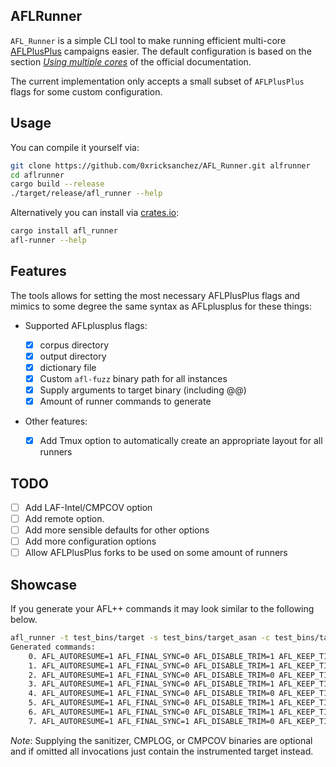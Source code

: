 ## AFLRunner

`AFL_Runner` is a simple CLI tool to make running efficient multi-core [AFLPlusPlus](https://github.com/AFLplusplus/AFLplusplus)
campaigns easier. The default configuration is based on the section [_Using multiple cores_](https://aflplus.plus/docs/fuzzing_in_depth/#c-using-multiple-cores)
of the official documentation.

The current implementation only accepts a small subset of `AFLPlusPlus` flags for some custom configuration.

## Usage

You can compile it yourself via:

```bash
git clone https://github.com/0xricksanchez/AFL_Runner.git alfrunner
cd aflrunner
cargo build --release
./target/release/afl_runner --help
```

Alternatively you can install via [crates.io](https://crates.io/crates/afl_runner):

```bash
cargo install afl_runner
afl-runner --help
```

## Features

The tools allows for setting the most necessary AFLPlusPlus flags and mimics to some degree the same syntax as AFLplusplus for these things:

- Supported AFLplusplus flags:

  - [x] corpus directory
  - [x] output directory
  - [x] dictionary file
  - [x] Custom `afl-fuzz` binary path for all instances
  - [x] Supply arguments to target binary (including @@)
  - [x] Amount of runner commands to generate

- Other features:
  - [x] Add Tmux option to automatically create an appropriate layout for all runners

## TODO

- [ ] Add LAF-Intel/CMPCOV option
- [ ] Add remote option.
- [ ] Add more sensible defaults for other options
- [ ] Add more configuration options
- [ ] Allow AFLPlusPlus forks to be used on some amount of runners

## Showcase

If you generate your AFL++ commands it may look similar to the following below.

```bash
afl_runner -t test_bins/target -s test_bins/target_asan -c test_bins/target_cmplog -n 8 -i /tmp/seed_corpus -o /tmp/afl_out -x /tmp/fuzzing.dict -m "custom_fuzz_session" --dry-run -- 'arg1 arg2 --arg3 --arg4 @@'
Generated commands:
    0. AFL_AUTORESUME=1 AFL_FINAL_SYNC=0 AFL_DISABLE_TRIM=1 AFL_KEEP_TIMEOUTS=1 AFL_EXPAND_HAVOC_NOW=0 AFL_IGNORE_SEED_PROBLEMS=0 AFL_IMPORT_FIRST=0 AFL_TESTCACHE_SIZE=250  /usr/local/bin/afl-fuzz -Z -p fast -i /tmp/seed_corpus -o /tmp/afl_out -M main_target -x /tmp/fuzzing.dict -- /home/fuzz_serv/git/priv/afl_runner/test_bins/target_asan arg1 arg2 --arg3 --arg4 @@
    1. AFL_AUTORESUME=1 AFL_FINAL_SYNC=0 AFL_DISABLE_TRIM=1 AFL_KEEP_TIMEOUTS=0 AFL_EXPAND_HAVOC_NOW=1 AFL_IGNORE_SEED_PROBLEMS=0 AFL_IMPORT_FIRST=0 AFL_TESTCACHE_SIZE=250  /usr/local/bin/afl-fuzz -P explore -p explore -i /tmp/seed_corpus -o /tmp/afl_out -S slave_0_target -x /tmp/fuzzing.dict -l 2 -c /home/fuzz_serv/git/priv/afl_runner/test_bins/target_cmplog -- /home/fuzz_serv/git/priv/afl_runner/test_bins/target arg1 arg2 --arg3 --arg4 @@
    2. AFL_AUTORESUME=1 AFL_FINAL_SYNC=0 AFL_DISABLE_TRIM=0 AFL_KEEP_TIMEOUTS=1 AFL_EXPAND_HAVOC_NOW=1 AFL_IGNORE_SEED_PROBLEMS=0 AFL_IMPORT_FIRST=0 AFL_TESTCACHE_SIZE=250  /usr/local/bin/afl-fuzz -a text -p coe -i /tmp/seed_corpus -o /tmp/afl_out -S slave_1_target -x /tmp/fuzzing.dict -l 2AT -c /home/fuzz_serv/git/priv/afl_runner/test_bins/target_cmplog -- /home/fuzz_serv/git/priv/afl_runner/test_bins/target arg1 arg2 --arg3 --arg4 @@
    3. AFL_AUTORESUME=1 AFL_FINAL_SYNC=0 AFL_DISABLE_TRIM=1 AFL_KEEP_TIMEOUTS=1 AFL_EXPAND_HAVOC_NOW=0 AFL_IGNORE_SEED_PROBLEMS=0 AFL_IMPORT_FIRST=0 AFL_TESTCACHE_SIZE=250  /usr/local/bin/afl-fuzz -P explore -p lin -i /tmp/seed_corpus -o /tmp/afl_out -S slave_2_target -x /tmp/fuzzing.dict -- /home/fuzz_serv/git/priv/afl_runner/test_bins/target arg1 arg2 --arg3 --arg4 @@
    4. AFL_AUTORESUME=1 AFL_FINAL_SYNC=0 AFL_DISABLE_TRIM=0 AFL_KEEP_TIMEOUTS=0 AFL_EXPAND_HAVOC_NOW=1 AFL_IGNORE_SEED_PROBLEMS=0 AFL_IMPORT_FIRST=0 AFL_TESTCACHE_SIZE=250  /usr/local/bin/afl-fuzz -P exploit -a binary -p quad -i /tmp/seed_corpus -o /tmp/afl_out -S slave_3_target -x /tmp/fuzzing.dict -- /home/fuzz_serv/git/priv/afl_runner/test_bins/target arg1 arg2 --arg3 --arg4 @@
    5. AFL_AUTORESUME=1 AFL_FINAL_SYNC=0 AFL_DISABLE_TRIM=1 AFL_KEEP_TIMEOUTS=0 AFL_EXPAND_HAVOC_NOW=0 AFL_IGNORE_SEED_PROBLEMS=0 AFL_IMPORT_FIRST=0 AFL_TESTCACHE_SIZE=250  /usr/local/bin/afl-fuzz -a binary -p exploit -i /tmp/seed_corpus -o /tmp/afl_out -S slave_4_target -x /tmp/fuzzing.dict -- /home/fuzz_serv/git/priv/afl_runner/test_bins/target arg1 arg2 --arg3 --arg4 @@
    6. AFL_AUTORESUME=1 AFL_FINAL_SYNC=0 AFL_DISABLE_TRIM=1 AFL_KEEP_TIMEOUTS=0 AFL_EXPAND_HAVOC_NOW=0 AFL_IGNORE_SEED_PROBLEMS=0 AFL_IMPORT_FIRST=0 AFL_TESTCACHE_SIZE=250  /usr/local/bin/afl-fuzz -P explore -p rare -i /tmp/seed_corpus -o /tmp/afl_out -S slave_5_target -x /tmp/fuzzing.dict -- /home/fuzz_serv/git/priv/afl_runner/test_bins/target arg1 arg2 --arg3 --arg4 @@
    7. AFL_AUTORESUME=1 AFL_FINAL_SYNC=1 AFL_DISABLE_TRIM=0 AFL_KEEP_TIMEOUTS=1 AFL_EXPAND_HAVOC_NOW=0 AFL_IGNORE_SEED_PROBLEMS=0 AFL_IMPORT_FIRST=0 AFL_TESTCACHE_SIZE=250  /usr/local/bin/afl-fuzz -a text -p fast -i /tmp/seed_corpus -o /tmp/afl_out -S slave_6_target -x /tmp/fuzzing.dict -- /home/fuzz_serv/git/priv/afl_runner/test_bins/target arg1 arg2 --arg3 --arg4 @@
```

_Note_: Supplying the sanitizer, CMPLOG, or CMPCOV binaries are optional and if omitted all invocations just contain the instrumented target instead.
